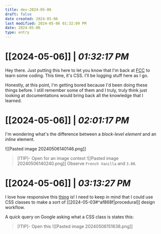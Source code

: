 ```yaml
---
title: dev-2024-05-06
draft: false
date created: 2024-05-06
last modified: 2024-05-06 01:32:09 PM
date: 2024-05-06
type: entry
---
```


# **[[2024-05-06]]** | *01:32:17 PM*

Hey there. Just putting this here to let you know that I'm back at [FCC](https://www.freecodecamp.org/) to learn some coding. This time, it's CSS. I'll be logging stuff here as I go.

Honestly, at this point, I'm getting bored because I'd been doing these things before. I still remember some of them and I truly, truly think just looking at documentations would bring back all the knowledge that I learned.

# **[[2024-05-06]]** | *02:01:17 PM*

I'm wondering what's the difference between a *block-level element* and an *inline* element.

![[Pasted image 20240506140146.png]]

> [!TIP]- Open for an image context
> ![[Pasted image 20240506140240.png]]
> Observe `French Vanilla` and `3.00`. 

# **[[2024-05-06]]** | *03:13:27 PM*

I love how responsive this [thing](https://www.freecodecamp.org/learn/2022/responsive-web-design/learn-basic-css-by-building-a-cafe-menu/step-56) is! I need to keep in mind that I could use CSS classes to make a sort of [[2024-05-03#^af868f|procedural]] design workflow.

A quick query on Google asking what a CSS class is states this:

>[!TIP]- Open this
>![[Pasted image 20240506151638.png]]